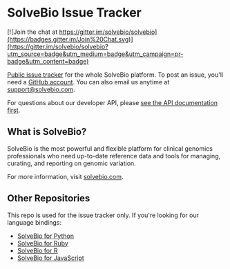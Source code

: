 # SolveBio Issue Tracker

[![Join the chat at https://gitter.im/solvebio/solvebio](https://badges.gitter.im/Join%20Chat.svg)](https://gitter.im/solvebio/solvebio?utm_source=badge&utm_medium=badge&utm_campaign=pr-badge&utm_content=badge)

[Public issue tracker](https://github.com/solvebio/SolveBio/issues) for the whole SolveBio platform. To post an issue, you'll need a [GitHub account](https://www.github.com/signup). You can also email us anytime at [support@solvebio.com](mailto:support@solvebio.com).

For questions about our developer API, please [see the API documentation first](https://docs.solvebio.com).


## What is SolveBio?

SolveBio is the most powerful and flexible platform for clinical genomics professionals who need up-to-date reference data and tools for managing, curating, and reporting on genomic variation.

For more information, visit [solvebio.com](https://www.solvebio.com).


## Other Repositories

This repo is used for the issue tracker only. If you're looking for our language bindings:

* [SolveBio for Python](https://github.com/solvebio/solvebio-python)
* [SolveBio for Ruby](https://github.com/solvebio/solvebio-ruby)
* [SolveBio for R](https://github.com/solvebio/solvebio-r)
* [SolveBio for JavaScript](https://github.com/solvebio/solvebio-js)
